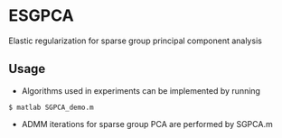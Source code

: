 # ESGPCA
Elastic regularization for sparse group principal component analysis

## Usage
* Algorithms used in experiments can be implemented by running 
```
$ matlab SGPCA_demo.m
```
* ADMM iterations for sparse group PCA are performed by SGPCA.m
